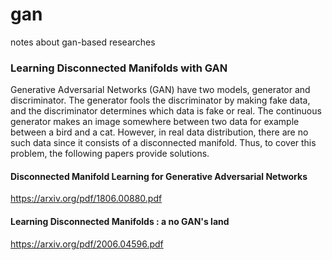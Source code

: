 # gan
notes about gan-based researches

### Learning Disconnected Manifolds with GAN
Generative Adversarial Networks (GAN) have two models, generator and discriminator. The generator fools the discriminator by making fake data, and the discriminator determines which data is fake or real. 
The continuous generator makes an image somewhere between two data for example between a bird and a cat. However, in real data distribution, there are no such data since it consists of a disconnected manifold. Thus, to cover this problem, the following papers provide solutions.

#### Disconnected Manifold Learning for Generative Adversarial Networks
https://arxiv.org/pdf/1806.00880.pdf

#### Learning Disconnected Manifolds : a no GAN's land
https://arxiv.org/pdf/2006.04596.pdf
